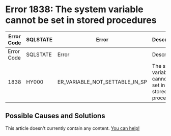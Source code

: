 
# Error 1838: The system variable cannot be set in stored procedures


| Error Code | SQLSTATE | Error | Description |
| --- | --- | --- | --- |
| Error Code | SQLSTATE | Error | Description |
| 1838 | HY000 | ER_VARIABLE_NOT_SETTABLE_IN_SP | The system variable %s cannot be set in stored procedures. |




## Possible Causes and Solutions


This article doesn't currently contain any content. [You can help!](/en/writing-and-editing-knowledge-base-articles/)


